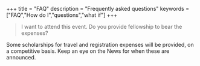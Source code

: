 +++
title = "FAQ"
description = "Frequently asked questions"
keywords = ["FAQ","How do I","questions","what if"]
+++

> I want to attend this event. Do you provide fellowship to bear the expenses?

Some scholarships for travel and registration expenses will be provided, on a competitive basis. Keep an eye on the News for when these are announced. 
